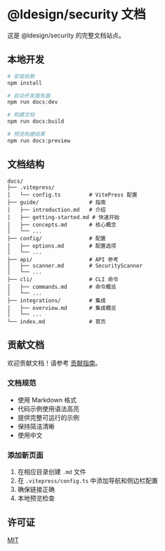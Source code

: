 # @ldesign/security 文档

这是 @ldesign/security 的完整文档站点。

## 本地开发

```bash
# 安装依赖
npm install

# 启动开发服务器
npm run docs:dev

# 构建文档
npm run docs:build

# 预览构建结果
npm run docs:preview
```

## 文档结构

```
docs/
├── .vitepress/
│   └── config.ts         # VitePress 配置
├── guide/                # 指南
│   ├── introduction.md   # 介绍
│   ├── getting-started.md # 快速开始
│   ├── concepts.md       # 核心概念
│   └── ...
├── config/               # 配置
│   ├── options.md        # 配置选项
│   └── ...
├── api/                  # API 参考
│   ├── scanner.md        # SecurityScanner
│   └── ...
├── cli/                  # CLI 命令
│   ├── commands.md       # 命令概览
│   └── ...
├── integrations/         # 集成
│   ├── overview.md       # 集成概览
│   └── ...
└── index.md              # 首页
```

## 贡献文档

欢迎贡献文档！请参考 [贡献指南](../CONTRIBUTING.md)。

### 文档规范

- 使用 Markdown 格式
- 代码示例使用语法高亮
- 提供完整可运行的示例
- 保持简洁清晰
- 使用中文

### 添加新页面

1. 在相应目录创建 `.md` 文件
2. 在 `.vitepress/config.ts` 中添加导航和侧边栏配置
3. 确保链接正确
4. 本地预览检查

## 许可证

[MIT](../LICENSE)
